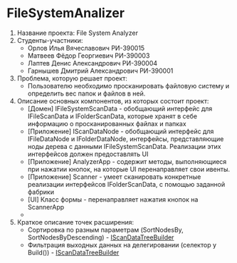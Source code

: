# FileSystemAnalizer
1. Название проекта: File System Analyzer
2. Студенты-участники:
    * Орлов Илья Вячеславович РИ-390015
    * Матвеев Фёдор Георгиевич РИ-390003
    * Лаптев Денис Александрович РИ-390004
    * Гарнышев Дмитрий Александрович РИ-390001
3. Проблема, которую решает проект:
    * Пользователю необходимо просканировать файловую систему и определить вес папок и файлов в ней.
4. Описание основных компонентов, из которых состоит проект:
    * [Домен] IFileSystemScanData - обобщающий интерфейс для IFileScanData и IFolderScanData, которые хранят в себе информацию о просканированных файлах и папках
    * [Приложение] IScanDataNode - обобщающий интерфейс для IFileDataNode и IFolderDataNode, интерфейсы, представляющие ноды дерева с данными IFileSystemScanData. Реализации этих интерфейсов должен предоставлять UI
    * [Приложение] AnalyzerApp - содержит методы, выполняющиеся при нажатии кнопок, на которые UI перенаправляет свои ивенты.
     * [Приложение] Scanner - умеет сканировать конкретные реализации интерфейсов IFolderScanData, с помощью заданной фабрики
    * [UI] Класс формы - перенаправляет нажатия кнопок на ScannerApp 
    * 
5. Краткое описание точек расширения:
    * Сортировка по разным параметрам (SortNodesBy, SortNodesByDescending) - [IScanDataTreeBuilder](https://github.com/Fakumen/FileSystemAnalizer/blob/main/FileSystemAnalizer/App/Interfaces/IScanDataTreeBuilder.cs)
    * Фильтрация выходных данных на делегировании (селектор у Build()) - [IScanDataTreeBuilder](https://github.com/Fakumen/FileSystemAnalizer/blob/main/FileSystemAnalizer/App/Interfaces/IScanDataTreeBuilder.cs)
